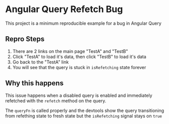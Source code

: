 # Angular Query Refetch Bug

This project is a minimum reproducible example for a bug in Angular Query

## Repro Steps

1.  There are 2 links on the main page "TestA" and "TestB"
2.  Click "TestA" to load it's data, then click "TestB" to load it's data
3.  Go back to the "TestA" link
4.  You will see that the query is stuck in `isRefetching` state forever

## Why this happens

This issue happens when a disabled query is enabled and immediately refetched with the `refetch` method on the query.

The `queryFn` is called properly and the devtools show the query transitioning from refething state to fresh state but the `isRefetching` signal stays on `true`
